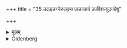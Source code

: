 +++
title = "35 उदङ्ङग्नेरुत्सृप्य प्राङाचार्य उपविशत्युदगग्रेषु"

+++

<details><summary>मूलम्</summary>

उदङ्ङग्नेरुत्सृप्य प्राङाचार्य उपविशत्युदगग्रेषु दर्भेषु ३५
</details>

<details><summary>Oldenberg</summary>

35. Having gone in a northerly direction from the fire, the teacher sits down to the east, on northward-pointed Darbha grass,
</details>
